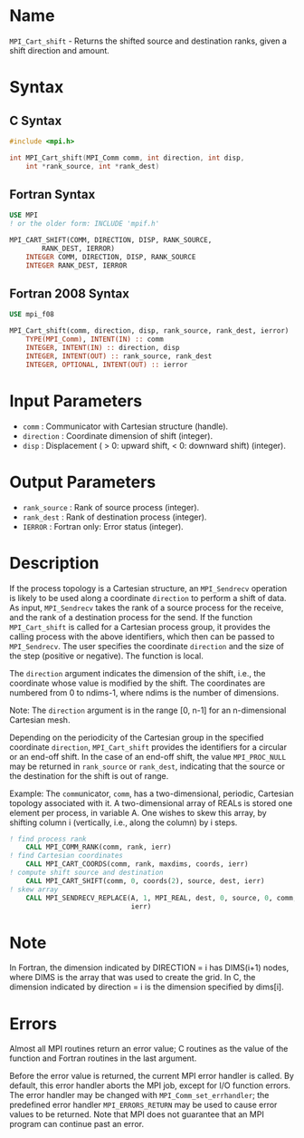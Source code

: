 # Name

`MPI_Cart_shift` - Returns the shifted source and destination ranks,
given a shift direction and amount.

# Syntax

## C Syntax

```c
#include <mpi.h>

int MPI_Cart_shift(MPI_Comm comm, int direction, int disp,
    int *rank_source, int *rank_dest)
```

## Fortran Syntax

```fortran
USE MPI
! or the older form: INCLUDE 'mpif.h'

MPI_CART_SHIFT(COMM, DIRECTION, DISP, RANK_SOURCE,
    	RANK_DEST, IERROR)
    INTEGER	COMM, DIRECTION, DISP, RANK_SOURCE
    INTEGER	RANK_DEST, IERROR
```

## Fortran 2008 Syntax

```fortran
USE mpi_f08

MPI_Cart_shift(comm, direction, disp, rank_source, rank_dest, ierror)
    TYPE(MPI_Comm), INTENT(IN) :: comm
    INTEGER, INTENT(IN) :: direction, disp
    INTEGER, INTENT(OUT) :: rank_source, rank_dest
    INTEGER, OPTIONAL, INTENT(OUT) :: ierror
```

# Input Parameters

* `comm` : Communicator with Cartesian structure (handle).
* `direction` : Coordinate dimension of shift (integer).
* `disp` : Displacement ( > 0: upward shift, < 0: downward shift) (integer).

# Output Parameters

* `rank_source` : Rank of source process (integer).
* `rank_dest` : Rank of destination process (integer).
* `IERROR` : Fortran only: Error status (integer).

# Description

If the process topology is a Cartesian structure, an `MPI_Sendrecv`
operation is likely to be used along a coordinate `direction` to perform a
shift of data. As input, `MPI_Sendrecv` takes the rank of a source process
for the receive, and the rank of a destination process for the send. If
the function `MPI_Cart_shift` is called for a Cartesian process group, it
provides the calling process with the above identifiers, which then can
be passed to `MPI_Sendrecv`. The user specifies the coordinate `direction`
and the size of the step (positive or negative). The function is local.

The `direction` argument indicates the dimension of the shift, i.e., the
coordinate whose value is modified by the shift. The coordinates are
numbered from 0 to ndims-1, where ndims is the number of dimensions.

Note: The `direction` argument is in the range [0, n-1] for an
n-dimensional Cartesian mesh.

Depending on the periodicity of the Cartesian group in the specified
coordinate `direction`, `MPI_Cart_shift` provides the identifiers for a
circular or an end-off shift. In the case of an end-off shift, the value
`MPI_PROC_NULL` may be returned in ``rank_source`` or ``rank_dest``, indicating
that the source or the destination for the shift is out of range.

Example: The `comm`unicator, `comm`, has a two-dimensional, periodic,
Cartesian topology associated with it. A two-dimensional array of REALs
is stored one element per process, in variable A. One wishes to skew
this array, by shifting column i (vertically, i.e., along the column) by
i steps.
  
```fortran
! find process rank
    CALL MPI_COMM_RANK(comm, rank, ierr)
! find Cartesian coordinates
    CALL MPI_CART_COORDS(comm, rank, maxdims, coords, ierr)
! compute shift source and destination
    CALL MPI_CART_SHIFT(comm, 0, coords(2), source, dest, ierr)
! skew array
    CALL MPI_SENDRECV_REPLACE(A, 1, MPI_REAL, dest, 0, source, 0, comm, status,
                              ierr)
```

# Note

In Fortran, the dimension indicated by DIRECTION = i has DIMS(i+1) nodes,
where DIMS is the array that was used to create the grid. In C, the
dimension indicated by direction = i is the dimension specified by
dims[i].

# Errors

Almost all MPI routines return an error value; C routines as the value
of the function and Fortran routines in the last argument.

Before the error value is returned, the current MPI error handler is
called. By default, this error handler aborts the MPI job, except for
I/O function errors. The error handler may be changed with
`MPI_Comm_set_errhandler`; the predefined error handler `MPI_ERRORS_RETURN`
may be used to cause error values to be returned. Note that MPI does not
guarantee that an MPI program can continue past an error.
